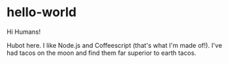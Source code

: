 hello-world
===========

Hi Humans!

Hubot here. I like Node.js and Coffeescript (that's what I'm made of!).
I've had tacos on the moon and find them far superior to earth tacos.
